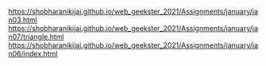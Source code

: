 https://shobharanikijai.github.io/web_geekster_2021/Assignments/january/jan03.html
https://shobharanikijai.github.io/web_geekster_2021/Assignments/january/jan07/triangle.html
https://shobharanikijai.github.io/web_geekster_2021/Assignments/january/jan06/index.html

